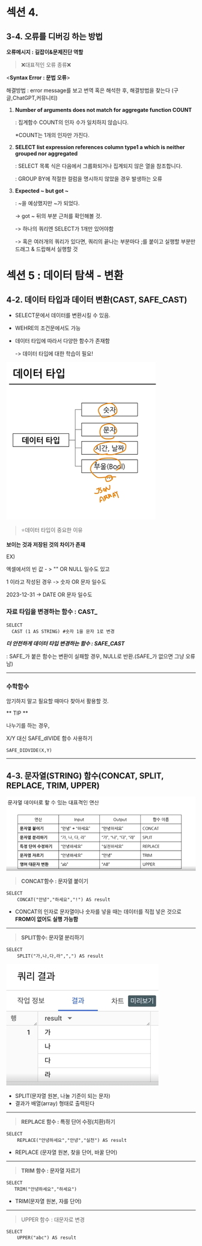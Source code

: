 # 섹션 4.
## 3-4. 오류를 디버깅 하는 방법
**오류메시지 : 길잡이&문제진단 역할**

> ❌대표적인 오류 종류❌

<**Syntax Error : 문법 오류**>

해결방법 : error message를 보고 번역 혹은 해석한 후, 해결방법을 찾는다 (구글,ChatGPT,커뮤니티)

1. **Number of arguments does not match for aggregate function COUNT**

    : 집계함수 COUNT의 인자 수가 일치하지 않습니다.

    *COUNT는 1개의 인자만 가진다.

2. **SELECT list expression references column type1 a which is neither grouped nor aggregated**

    : SELECT 목록 식은 다음에서 그룹화되거나 집계되지 않은 열을 참조합니다.
    
    : GROUP BY에 적절한 컬럼을 명시하지 않았을 경우 발생하는 오류

3. **Expected ~ but got ~**

    : ~을 예상했지만 ~가 되었다.

    -> got ~ 뒤의 부분 근처를 확인해볼 것.

    -> 하나의 쿼리엔 SELECT가 1개만 있어야함

    -> 혹은 여러개의 쿼리가 있다면, 쿼리의 끝나는 부분마다 ;를 붙이고 실행할 부분만 드래그 & 드랍해서 실행할 것

# 섹션 5 : 데이터 탐색 - 변환
## 4-2. 데이터 타입과 데이터 변환(CAST, SAFE_CAST)

- SELECT문에서 데이터를 변환시킬 수 있음.

- WEHRE의 조건문에서도 가능
 
- 데이터 타입에 따라서 다양한 함수가 존재함

    -> 데이터 타입에 대한 학습이 필요!

![alt text](<../image/4주차/데이터 타입 예시.png>)

> ⭐데이터 타입이 중요한 이유

**보이는 것과 저장된 것의 차이가 존재**

EX)

엑셀에서의 빈 값 - > "" OR NULL 일수도 있고

1 이라고 작성된 경우 -> 숫자 OR 문자 일수도

2023-12-31 -> DATE OR 문자 일수도

### 자료 타입을 변경하는 함수 : CAST_
```
SELECT
  CAST (1 AS STRING) #숫자 1을 문자 1로 변경
```

**_더 안전하게 데이터 타입 변경하는 함수 : SAFE_CAST_**

: SAFE_가 붙은 함수는 변환이 실패할 경우, NULL로 반환.(SAFE_가 없으면 그냥 오류남)

---

### 수학함수

암기하지 말고 필요할 때마다 찾아서 활용할 것.

** TIP **

나누기를 하는 경우,

X/Y 대신 SAFE_dIVIDE 함수 사용하기
```
SAFE_DIDVIDE(X,Y)
```
---

## 4-3. 문자열(STRING) 함수(CONCAT, SPLIT, REPLACE, TRIM, UPPER) 

![alt text](<../image/4주차/문자열 함수.png>)

> **CONCAT함수 : 문자열 붙이기**
```
SELECT
    CONCAT("안녕","하세요","!") AS result
```
- CONCAT의 인자로 문자열이나 숫자를 넣을 때는 데이터를 직접 넣은 것으로 **FROM이 없어도 실행 가능함**

---

> **SPLIT함수: 문자열 분리하기**


```
SELECT
    SPLIT("가,나,다,라",",") AS result
```
![alt text](<../image/4주차/split 결과.png>)

 - SPLIT(문자열 원본, 나눌 기준이 되는 문자)
 - 결과가 배열(array) 형태로 출력된다

 --- 

> **REPLACE 함수 : 특정 단어 수정(치환)하기**

```
SELECT
    REPLACE("안녕하세요","안녕","실천") AS result
```
- REPLACE (문자열 원본, 찾을 단어, 바꿀 단어)
---
 > **TRIM 함수 : 문자열 자르기**
 ```
 SELECT
    TRIM("안녕하세요","하세요")
 ```
 - TRIM(문자열 원본, 자를 단어)

 ---

> UPPER 함수 : 대문자로 변경
```
SELECT
    UPPER("abc") AS result
```
